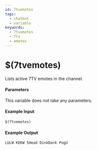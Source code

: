```yaml
---
id: 7tvemotes
tags:
  - chatbot
  - variable
keywords:
  - 7tvemotes
  - 7tv
  - emotes
---
```


# $(7tvemotes)

Lists active 7TV emotes in the channel.

#### Parameters

This variable does not take any parameters.

#### Example Input

```
$(7tvemotes)
```

#### Example Output

```
LULW KEKW 5Head DinkDonk PogU
```
